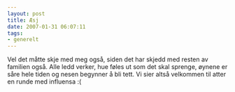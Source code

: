 ```yaml
---
layout: post
title: Æsj
date: 2007-01-31 06:07:11
tags: 
- generelt
---
```

Vel det måtte skje med meg også, siden det har skjedd med resten av familien også. Alle ledd verker, hue føles ut som det skal sprenge, øynene er såre hele tiden og nesen begynner å bli tett. Vi sier altså velkommen til atter en runde med influensa :(
